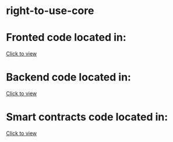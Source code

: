 # right-to-use-core

# Fronted code located in:
[Click to view](https://github.com/Dynamic-Flakes/rytu-frontend)

# Backend code located in:
[Click to view](https://github.com/Dynamic-Flakes/rytu-backend)


# Smart contracts code located in:
 [Click to view](https://github.com/Dynamic-Flakes/rytu-contract)

